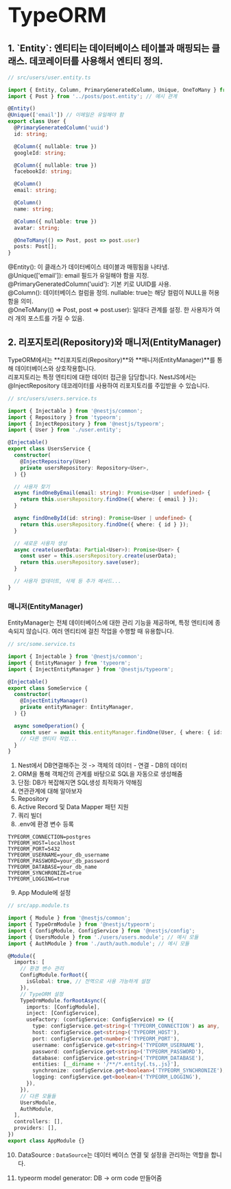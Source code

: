 <h1 style="font-size: 48px;">TypeORM</h1>


<h2> 1. `Entity`: 엔티티는 데이터베이스 테이블과 매핑되는 클래스. 데코레이터를 사용해서 엔티티 정의.</h2>

```typescript
// src/users/user.entity.ts

import { Entity, Column, PrimaryGeneratedColumn, Unique, OneToMany } from 'typeorm';
import { Post } from '../posts/post.entity'; // 예시 관계

@Entity()
@Unique(['email']) // 이메일은 유일해야 함
export class User {
  @PrimaryGeneratedColumn('uuid')
  id: string;

  @Column({ nullable: true })
  googleId: string;

  @Column({ nullable: true })
  facebookId: string;

  @Column()
  email: string;

  @Column()
  name: string;

  @Column({ nullable: true })
  avatar: string;

  @OneToMany(() => Post, post => post.user)
  posts: Post[];
}
```
@Entity(): 이 클래스가 데이터베이스 테이블과 매핑됨을 나타냄.  
@Unique(['email']): email 필드가 유일해야 함을 지정.   
@PrimaryGeneratedColumn('uuid'): 기본 키로 UUID를 사용.  
@Column(): 데이터베이스 컬럼을 정의. nullable: true는 해당 컬럼이 NULL을 허용함을 의미.  
@OneToMany(() => Post, post => post.user): 일대다 관계를 설정. 한 사용자가 여러 개의 포스트를 가질 수 있음.  

<h2>2. 리포지토리(Repository)와 매니저(EntityManager)</h2>

TypeORM에서는 **리포지토리(Repository)**와 **매니저(EntityManager)**를 통해 데이터베이스와 상호작용합니다.  
리포지토리는 특정 엔티티에 대한 데이터 접근을 담당합니다. NestJS에서는 @InjectRepository 데코레이터를 사용하여 리포지토리를 주입받을 수 있습니다.

```typescript
// src/users/users.service.ts

import { Injectable } from '@nestjs/common';
import { Repository } from 'typeorm';
import { InjectRepository } from '@nestjs/typeorm';
import { User } from './user.entity';

@Injectable()
export class UsersService {
  constructor(
    @InjectRepository(User)
    private usersRepository: Repository<User>,
  ) {}

  // 사용자 찾기
  async findOneByEmail(email: string): Promise<User | undefined> {
    return this.usersRepository.findOne({ where: { email } });
  }

  async findOneById(id: string): Promise<User | undefined> {
    return this.usersRepository.findOne({ where: { id } });
  }

  // 새로운 사용자 생성
  async create(userData: Partial<User>): Promise<User> {
    const user = this.usersRepository.create(userData);
    return this.usersRepository.save(user);
  }

  // 사용자 업데이트, 삭제 등 추가 메서드...
}

```

<h3>매니저(EntityManager)</h3>

EntityManager는 전체 데이터베이스에 대한 관리 기능을 제공하며, 특정 엔티티에 종속되지 않습니다. 여러 엔티티에 걸친 작업을 수행할 때 유용합니다.

```typescript
// src/some.service.ts

import { Injectable } from '@nestjs/common';
import { EntityManager } from 'typeorm';
import { InjectEntityManager } from '@nestjs/typeorm';

@Injectable()
export class SomeService {
  constructor(
    @InjectEntityManager()
    private entityManager: EntityManager,
  ) {}

  async someOperation() {
    const user = await this.entityManager.findOne(User, { where: { id: 'some-id' } });
    // 다른 엔티티 작업...
  }
}

```


1. Nest에서 DB연결해주는 것 -> 객체의 데이터 - 연결 - DB의 데이터
2. ORM을 통해 객체간의 관계를 바탕으로 SQL을 자동으로 생성해줌
3. 단점: DB가 복잡해지면 SQL생성 최적화가 약해짐
4. 연관관계에 대해 알아보자
5. Repository
6. Active Record 및 Data Mapper 패턴 지원
7. 쿼리 빌더
8. .env에 환경 변수 등록
```
TYPEORM_CONNECTION=postgres
TYPEORM_HOST=localhost
TYPEORM_PORT=5432
TYPEORM_USERNAME=your_db_username
TYPEORM_PASSWORD=your_db_password
TYPEORM_DATABASE=your_db_name
TYPEORM_SYNCHRONIZE=true
TYPEORM_LOGGING=true
```
9. App Module에 설정 
```typescript
// src/app.module.ts

import { Module } from '@nestjs/common';
import { TypeOrmModule } from '@nestjs/typeorm';
import { ConfigModule, ConfigService } from '@nestjs/config';
import { UsersModule } from './users/users.module'; // 예시 모듈
import { AuthModule } from './auth/auth.module'; // 예시 모듈

@Module({
  imports: [
    // 환경 변수 관리
    ConfigModule.forRoot({
      isGlobal: true, // 전역으로 사용 가능하게 설정
    }),
    // TypeORM 설정
    TypeOrmModule.forRootAsync({
      imports: [ConfigModule],
      inject: [ConfigService],
      useFactory: (configService: ConfigService) => ({
        type: configService.get<string>('TYPEORM_CONNECTION') as any,
        host: configService.get<string>('TYPEORM_HOST'),
        port: configService.get<number>('TYPEORM_PORT'),
        username: configService.get<string>('TYPEORM_USERNAME'),
        password: configService.get<string>('TYPEORM_PASSWORD'),
        database: configService.get<string>('TYPEORM_DATABASE'),
        entities: [__dirname + '/**/*.entity{.ts,.js}'],
        synchronize: configService.get<boolean>('TYPEORM_SYNCHRONIZE'),
        logging: configService.get<boolean>('TYPEORM_LOGGING'),
      }),
    }),
    // 다른 모듈들
    UsersModule,
    AuthModule,
  ],
  controllers: [],
  providers: [],
})
export class AppModule {}
```

10. DataSource : `DataSource`는 데이터 베이스 연결 및 설정을 관리하는 역할을 합니다.

11. typeorm model generator:  DB -> orm code 만들어줌